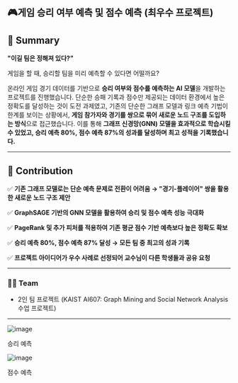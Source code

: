 ## 🎮게임 승리 여부 예측 및 점수 예측 (최우수 프로젝트)

## **📑 Summary**

**"이길 팀은 정해져 있다?"**

게임을 할 때, 승리할 팀을 미리 예측할 수 있다면 어떨까요? 

온라인 게임 경기 데이터를 기반으로 **승리 여부와 점수를 예측하는 AI 모델**을 개발하는 프로젝트를 진행했습니다. 단순한 승패 기록과 점수만 제공되는 데이터 환경에서 높은 정확도를 달성하는 것이 도전 과제였고, 기존의 단순한 그래프 모델과 링크 예측 기법이 한계를 보이는 상황에서, **게임 참가자와 경기를 쌍으로 묶어 새로운 노드 구조를 도입하는 방식**으로 접근했습니다. 이를 통해 **그래프 신경망(GNN) 모델을 효과적으로 학습시킬 수 있었고, 승리 예측 80%, 점수 예측 87%의 성과를 달성하며 최고 성적을 기록했습니다.**

---

## **💪 Contribution**

✅ **기존 그래프 모델로는 단순 예측 문제로 전환이 어려움 → "경기-플레이어" 쌍을 활용한 새로운 노드 구조 제안**

✅ **GraphSAGE 기반의 GNN 모델을 활용하여 승리 및 점수 예측 성능 극대화**

✅ **PageRank 및 추가 피처를 적용하여 기존 평균 점수 기반 예측보다 높은 정확도 확보**

✅ **승리 예측 80%, 점수 예측 87% 달성 → 모든 팀 중 최고의 성과 기록**

✅ **프로젝트 아이디어가 우수 사례로 선정되어 교수님이 다른 학생들과 공유 요청**

---

### **👩‍🔧 Team**

- 2인 팀 프로젝트 (KAIST AI607: Graph Mining and Social Network Analysis 수업 프로젝트)

---
![image](https://github.com/user-attachments/assets/8876272a-ffb1-42d7-95b0-ab1a51042a26)

승리 예측

![image](https://github.com/user-attachments/assets/2cc23f23-5dfa-44ff-b27d-16388bfe18aa)

점수 예측
